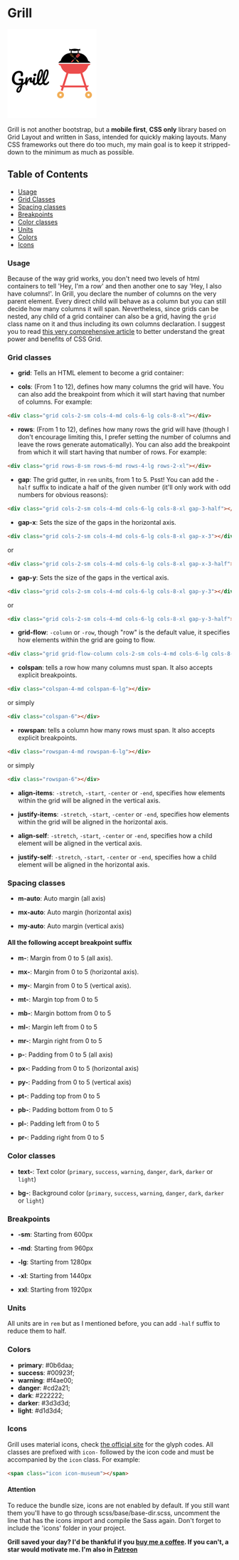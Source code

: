 # Grill

![Grill Logo](img/logo.png)

Grill is not another bootstrap, but a **mobile first**, **CSS only** library based on Grid Layout and written in Sass, intended for quickly making layouts.
Many CSS frameworks out there do too much, my main goal is to keep it stripped-down to the minimum as much as possible. 

## Table of Contents

- [Usage](#usage)
- [Grid Classes](#grid-classes)
- [Spacing classes](#spacing-classes)
- [Breakpoints](#breakpoints)
- [Color classes](#color-classes)
- [Units](#units)
- [Colors](#colors)
- [Icons](#icons)

### Usage

Because of the way grid works, you don't need two levels of html containers to tell 'Hey, I'm a row' and then another one to say 'Hey, I also have columns!'. In Grill, you declare the number of columns on the very parent element. Every direct child will behave as a column but you can still decide how many columns it will span. Nevertheless, since grids can be nested, any child of a grid container can also be a grid, having the `grid` class name on it and thus including its own columns declaration. I suggest you to read [this very comprehensive article](https://css-tricks.com/snippets/css/complete-guide-grid/) to better understand the great power and benefits of CSS Grid.

### Grid classes

- **grid**: Tells an HTML element to become a grid container:

- **cols**: (From 1 to 12), defines how many columns the grid will have. You can also add the breakpoint from which it will start having that number of columns. For example:

``` html
<div class="grid cols-2-sm cols-4-md cols-6-lg cols-8-xl"></div>
```

- **rows**: (From 1 to 12), defines how many rows the grid will have (though I don't encourage limiting this, I prefer setting the number of columns and leave the rows generate automatically). You can also add the breakpoint from which it will start having that number of rows. For example:

``` html
<div class="grid rows-8-sm rows-6-md rows-4-lg rows-2-xl"></div>
```

- **gap**: The grid gutter, in `rem` units, from 1 to 5. Psst! You can add the `-half` suffix to indicate a half of the given number (it'll only work with odd numbers for obvious reasons):

``` html
<div class="grid cols-2-sm cols-4-md cols-6-lg cols-8-xl gap-3-half"></div>
```

- **gap-x**: Sets the size of the gaps in the horizontal axis.

``` html
<div class="grid cols-2-sm cols-4-md cols-6-lg cols-8-xl gap-x-3"></div>
```

or

``` html
<div class="grid cols-2-sm cols-4-md cols-6-lg cols-8-xl gap-x-3-half"></div>
```

- **gap-y**: Sets the size of the gaps in the vertical axis.

``` html
<div class="grid cols-2-sm cols-4-md cols-6-lg cols-8-xl gap-y-3"></div>
```

or

``` html
<div class="grid cols-2-sm cols-4-md cols-6-lg cols-8-xl gap-y-3-half"></div>
```

- **grid-flow**: `-column` or `-row`, though "row" is the default value, it specifies how elements within the grid are going to flow.

``` html
<div class="grid grid-flow-column cols-2-sm cols-4-md cols-6-lg cols-8-xl gap-3-half"></div>
```

- **colspan**: tells a row how many columns must span. It also accepts explicit breakpoints.

``` html
<div class="colspan-4-md colspan-6-lg"></div>
```

or simply

``` html
<div class="colspan-6"></div>
```

- **rowspan**: tells a column how many rows must span. It also accepts explicit breakpoints.

``` html
<div class="rowspan-4-md rowspan-6-lg"></div>
```

or simply

``` html
<div class="rowspan-6"></div>
```

- **align-items**: `-stretch`, `-start`, `-center` or `-end`, specifies how elements within the grid will be aligned
 in the vertical axis.

- **justify-items**: `-stretch`, `-start`, `-center` or `-end`, specifies how elements within the grid will be aligned in the horizontal axis.

- **align-self**: `-stretch`, `-start`, `-center` or `-end`, specifies how a child element will be aligned in the
 vertical axis.

- **justify-self**: `-stretch`, `-start`, `-center` or `-end`, specifies how a child element will be aligned in the horizontal axis.

### Spacing classes

- **m-auto**: Auto margin (all axis)

- **mx-auto**: Auto margin (horizontal axis)

- **my-auto**: Auto margin (vertical axis)

#### All the following accept breakpoint suffix

- **m-**: Margin from 0 to 5 (all axis).

- **mx-**: Margin from 0 to 5 (horizontal axis).

- **my-**: Margin from 0 to 5 (vertical axis).

- **mt-**: Margin top from 0 to 5

- **mb-**: Margin bottom from 0 to 5

- **ml-**: Margin left from 0 to 5

- **mr-**: Margin right from 0 to 5

- **p-**: Padding from 0 to 5 (all axis)

- **px-**: Padding from 0 to 5 (horizontal axis)

- **py-**: Padding from 0 to 5 (vertical axis)

- **pt-**: Padding top from 0 to 5

- **pb-**: Padding bottom from 0 to 5

- **pl-**: Padding left from 0 to 5

- **pr-**: Padding right from 0 to 5

### Color classes

- **text-**: Text color (`primary`, `success`, `warning`, `danger`, `dark`, `darker` or `light`)

- **bg-**: Background color (`primary`, `success`, `warning`, `danger`, `dark`, `darker` or `light`)

### Breakpoints

- **-sm**: Starting from 600px

- **-md**: Starting from 960px

- **-lg**: Starting from 1280px

- **-xl**: Starting from 1440px

- **xxl**: Starting from 1920px

### Units

All units are in `rem` but as I mentioned before, you can add `-half` suffix to reduce them to half.

### Colors

- **primary**: #0b6daa;
- **success**: #00923f;
- **warning**: #f4ae00;
- **danger**: #cd2a21;
- **dark**: #222222;
- **darker**: #3d3d3d;
- **light**: #d1d3d4;

### Icons

Grill uses material icons, check [the official site](https://material.io/tools/icons/?style=baseline) for the glyph codes. All classes are prefixed with `icon-` followed by the icon code and must be accompanied by the `icon` class. For example:

``` html
<span class="icon icon-museum"></span>
```

#### Attention

To reduce the bundle size, icons are not enabled by default. If you still want them you'll have to go through scss/base/base-dir.scss, uncomment the line that has the icons import and compile the Sass again. Don't forget to include the 'icons' folder in your project.

**Grill saved your day? I'd be thankful if you [buy me a coffee](https://paypal.me/adrianbenavente). If you can't, a star would motivate me. I'm also in [Patreon](https://patreon.com/fenavente)**

